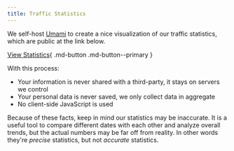 ```yaml
---
title: Traffic Statistics
---
```

<!-- markdownlint-disable MD051 -->
We self-host [Umami](https://umami.is) to create a nice visualization of our traffic statistics, which are public at the link below.

[View Statistics](https://stats.privacyguides.net/share/nVWjyd2QfgOPBhMF/www.privacyguides.org){ .md-button .md-button--primary }

With this process:

- Your information is never shared with a third-party, it stays on servers we control
- Your personal data is never saved, we only collect data in aggregate
- No client-side JavaScript is used

Because of these facts, keep in mind our statistics may be inaccurate. It is a useful tool to compare different dates with each other and analyze overall trends, but the actual numbers may be far off from reality. In other words they're *precise* statistics, but not *accurate* statistics.
